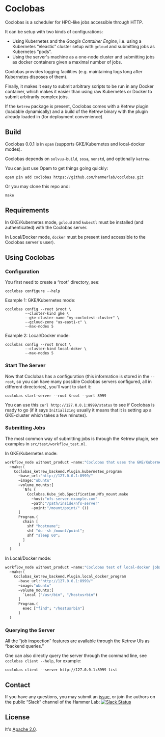 Coclobas
========

Coclobas is a scheduler for HPC-like jobs accessible through HTTP.

It can be setup with two kinds of configurations:

- Using Kubernetes and the *Google Container Engine*,
  i.e. using a Kubernetes “eleastic” cluster setup with `gcloud` and submitting
  jobs as Kubernetes “pods”.
- Using the server's machine as a one-node cluster and submitting jobs as docker
  containers given a maximal number of jobs.

Coclobas provides logging facilities (e.g. maintaining logs long after Kubernetes
disposes of them).

Finally, it makes it easy to submit arbitrary scripts to be run in any Docker
container, which makes it easier than using raw Kubernetes or Docker to submit
arbitrarily complex jobs.

If the `ketrew` package is present, Coclobas comes with a Ketrew plugin
(loadable dynamically)
and a build of the Ketrew binary with the plugin already loaded in (for
deployment convenience).


Build
-----

Coclobas 0.0.1 is in `opam` (supports GKE/Kubernetes and local-docker modes).

Coclobas depends on `solvuu-build`, `sosa`, `nonstd`, and optionally `ketrew`.

You can just use Opam to get things going quickly:

    opam pin add coclobas https://github.com/hammerlab/coclobas.git

Or you may clone this repo and:

    make

Requirements
------------

In GKE/Kubernetes mode, `gcloud` and `kubectl` 
must be installed (and authenticated) with the Coclobas server.

In Local/Docker mode, `docker` must be present (and accessible to the Coclobas
server's user).


Using Coclobas
--------------

### Configuration

You first need to create a “root” directory, see:

    coclobas configure --help
    
Example 1: GKE/Kubernetes mode:

    coclobas config --root $root \
             --cluster-kind gke \
             --gke-cluster-name "my-coclotest-cluster" \
             --gcloud-zone "us-east1-c" \
             --max-nodes 5

Example 2: Local/Docker mode:

    coclobas config --root $root \
             --cluster-kind local-doker \
             --max-nodes 5

### Start The Server

Now that Coclobas has a configuration (this information is stored in the
`--root`, so you can have many possible Coclobas servers configured, all in
different directories), you'll want to start it:


    coclobas start-server --root $root --port 8999


You can use this `curl http://127.0.0.1:8999/status` to see if Coclobas is ready
to go (if it says `Initializing` usually it means that it is setting up a
GKE-cluster which takes a few minutes).

### Submitting Jobs

The most common way of submitting jobs is through the Ketrew plugin, see
examples in `src/test/workflow_test.ml`.

In GKE/Kubernetes mode:

```ocaml
workflow_node without_product ~name:"Coclobas that uses the GKE/Kubernetes"
  ~make:(
    Coclobas_ketrew_backend.Plugin.kubernetes_program
      ~base_url:"http://127.0.0.1:8999/"
      ~image:"ubuntu"
      ~volume_mounts:[
        `Nfs (
          Coclobas.Kube_job.Specification.Nfs_mount.make
            ~host:"nfs-server.example.com"
            ~path:"/path/inside/nfs-server"
            ~point:"/mount/point/" ())
      ]
      Program.(
        chain [
          shf "hostname";
          shf "du -sh /mount/point";
          shf "sleep 60";
        ]
      )
  )
```

In Local/Docker mode:

```ocaml
workflow_node without_product ~name:"Coclobas test of local-docker jobs"
  ~make:(
    Coclobas_ketrew_backend.Plugin.local_docker_program
      ~base_url:"http://127.0.0.1:8999/"
      ~image:"ubuntu"
      ~volume_mounts:[
        `Local ("/usr/bin", "/hostusrbin")
      ]
      Program.(
        exec ["find"; "/hostusrbin"]
      )
  )
```

### Querying the Server

All the “job inspection” features are available through the Ketrew UIs as
“backend queries.”

One can also directly query the server through the command line,
see `coclobas client --help`, for example:

    coclobas client --server http://127.0.0.1:8999 list


Contact
-------

If you have any questions, you may submit an
[issue](https://github.com/hammerlab/coclobas/issues), or join
the authors on the public “Slack” channel of the Hammer Lab:
[![Slack Status](http://publicslack.hammerlab.org/badge.svg)](http://publicslack.hammerlab.org)

License
-------

It's [Apache 2.0](http://www.apache.org/licenses/LICENSE-2.0).

